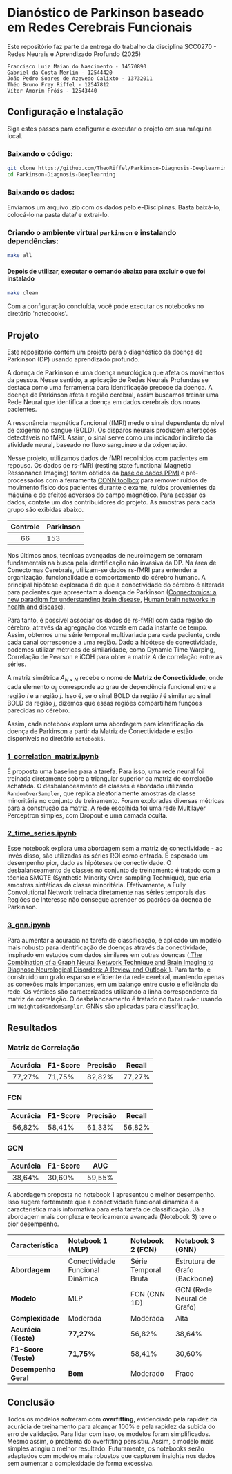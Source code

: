 # Dianóstico de Parkinson baseado em Redes Cerebrais Funcionais

Este repositório faz parte da entrega do trabalho da disciplina SCC0270 - Redes Neurais e Aprendizado Profundo (2025)

    Francisco Luiz Maian do Nascimento - 14570890
    Gabriel da Costa Merlin - 12544420
    João Pedro Soares de Azevedo Calixto - 13732011
    Théo Bruno Frey Riffel - 12547812
    Vítor Amorim Fróis - 12543440

## Configuração e Instalação

Siga estes passos para configurar e executar o projeto em sua máquina local.

### Baixando o código:
``` bash
git clone https://github.com/TheoRiffel/Parkinson-Diagnosis-Deeplearning.git
cd Parkinson-Diagnosis-Deeplearning
```
### Baixando os dados:
Enviamos um arquivo .zip com os dados pelo e-Disciplinas. Basta baixá-lo, colocá-lo na pasta data/ e extraí-lo.

### Criando o ambiente virtual `parkinson` e instalando dependências:
``` bash
make all
```

#### Depois de utilizar, executar o comando abaixo para excluir o que foi instalado
``` bash
make clean
```

Com a configuração concluída, você pode executar os notebooks no diretório 'notebooks'.

## Projeto

Este repositório contém um projeto para o diagnóstico da doença de Parkinson (DP) usando aprendizado profundo.

A doença de Parkinson é uma doença neurológica que afeta os movimentos da pessoa. Nesse sentido, a aplicação de Redes Neurais Profundas se destaca como uma ferramenta para identificação precoce da doença. A doença de Parkinson afeta a região cerebral, assim buscamos treinar uma Rede Neural que identifica a doença em dados cerebrais dos novos pacientes.

A ressonância magnética funcional (fMRI) mede o sinal dependente do nível de oxigênio no sangue (BOLD). Os disparos neurais produzem alterações detectáveis no fMRI. Assim, o sinal serve como um indicador indireto da atividade neural, baseado no fluxo sanguíneo e da oxigenação.

Nesse projeto, utilizamos dados de fMRI recolhidos com pacientes em repouso. Os dados de rs-fMRI (resting state functional Magnetic Ressonance Imaging) foram obtidos da [base de dados PPMI](https://www.ppmi-info.org/PPMI) e pré-processados com a ferramenta [CONN toolbox](https://web.conn-toolbox.org/) para remover ruídos de movimento físico dos pacientes durante o exame, ruídos provenientes da máquina e de efeitos adversos do campo magnético. Para acessar os dados, contate um dos contribuidores do projeto. As amostras para cada grupo são exibidas abaixo.

| Controle 	| Parkinson 	|
|:--------:	|-----------	|
| 66       	| 153       	|

Nos últimos anos, técnicas avançadas de neuroimagem se tornaram fundamentais na busca pela identificação não invasiva da DP. Na área de Conectomas Cerebrais, utilizam-se dados rs-fMRI para entender a organização, funcionalidade e comportamento do cérebro humano. A principal hipótese explorada é de que a conectividade do cérebro é alterada para pacientes que apresentam a doença de Parkinson ([Connectomics: a new paradigm for understanding brain disease](https://pubmed.ncbi.nlm.nih.gov/24726580/), [Human brain networks in health and disease](https://pubmed.ncbi.nlm.nih.gov/19494774/)).

Para tanto, é possível associar os dados de rs-fMRI com cada região do cérebro, através da agregação dos voxels em cada instante de tempo. Assim, obtemos uma série temporal multivariada para cada paciente, onde cada canal corresponde a uma região. Dado a hipótese de conectividade, podemos utilizar métricas de similaridade, como Dynamic Time Warping, Correlação de Pearson e iCOH para obter a matriz $A$ de correlação entre as séries. 

A matriz simétrica $A_{N \times N}$ recebe o nome de **Matriz de Conectividade**, onde cada elemento $a_{ij}$ corresponde ao grau de dependência funcional entre a região $i$ e a região $j$. Isso é, se o sinal BOLD da região $i$ é similar ao sinal BOLD da região $j$, dizemos que essas regiões compartilham funções parecidas no cérebro. 

Assim, cada notebook explora uma abordagem para identificação da doença de Parkinson a partir da Matriz de Conectividade e estão disponíveis no diretório `notebooks`.

### [1_correlation_matrix.ipynb](notebooks/1_correlation_matrix.ipynb)
É proposta uma baseline para a tarefa. Para isso, uma rede neural foi treinada diretamente sobre a triangular superior da matriz de correlação achatada. O desbalanceamento de classes é abordado utilizando `RandomOverSampler`, que replica aleatoriamente amostras da classe minoritária no conjunto de treinamento. Foram exploradas diversas métricas para a construção da matriz. A rede escolhida foi uma rede Multilayer Perceptron simples, com Dropout e uma camada oculta.

### [2_time_series.ipynb](notebooks/2_time_series.ipynb)
Esse notebook explora uma abordagem sem a matriz de conectividade - ao invés disso, são utilizadas as séries ROI como entrada. É esperado um desempenho pior, dado as hipóteses de conectividade. O desbalanceamento de classes no conjunto de treinamento é tratado com a técnica SMOTE (Synthetic Minority Over-sampling Technique), que cria amostras sintéticas da classe minoritária.
Efetivamente, a Fully Convolutional Network treinada diretamente nas séries temporais das Regiões de Interesse não consegue aprender os padrões da doença de Parkinson.

### [3_gnn.ipynb](notebooks/3_gnn.ipynb)
Para aumentar a acurácia na tarefa de classificação, é aplicado um modelo mais robusto para identificação de doenças através da conectividade, inspirado em estudos com dados similares em outras doenças ([ The Combination of a Graph Neural Network Technique and Brain Imaging to Diagnose Neurological Disorders: A Review and Outlook ](https://pubmed.ncbi.nlm.nih.gov/37891830/)). Para tanto, é construído um grafo esparso e eficiente da rede cerebral, mantendo apenas as conexões mais importantes, em um balanço entre custo e eficiência da rede. Os vértices são caracterizados utilizando a linha correspondente da matriz de correlação. O desbalanceamento é tratado no `DataLoader` usando um `WeightedRandomSampler`. GNNs são aplicadas para classificação. 

## Resultados
### Matriz de Correlação
| Acurácia | F1-Score | Precisão | Recall |
|:--------:|----------|----------|--------|
| 77,27%   | 71,75%   | 82,82%   | 77,27% |

### FCN
| Acurácia | F1-Score | Precisão | Recall |
|:--------:|----------|----------|--------|
| 56,82%   | 58,41%   | 61,33%   | 56,82% |

### GCN
| Acurácia | F1-Score | AUC    |
|:--------:|----------|--------|
| 38,64%   | 30,60%   | 59,55% |

A abordagem proposta no notebook 1 apresentou o melhor desempenho. Isso sugere fortemente que a conectividade funcional dinâmica é a característica mais informativa para esta tarefa de classificação. Já a abordagem mais complexa e teoricamente avançada (Notebook 3) teve o pior desempenho.

| Característica | Notebook 1 (MLP) | Notebook 2 (FCN) | Notebook 3 (GNN) |
| :--- | :--- | :--- | :--- |
| **Abordagem** | Conectividade Funcional Dinâmica | Série Temporal Bruta | Estrutura de Grafo (Backbone) |
| **Modelo** | MLP | FCN (CNN 1D) | GCN (Rede Neural de Grafo) |
| **Complexidade** | Moderada | Moderada | Alta |
| **Acurácia (Teste)** | **77,27%** | 56,82% | 38,64% |
| **F1-Score (Teste)** | **71,75%** | 58,41% | 30,60% |
| **Desempenho Geral** | **Bom** | Moderado | Fraco |

## Conclusão
Todos os modelos sofreram com **overfitting**, evidenciado pela rapidez da acurácia de treinamento para alcançar 100% e pela rapidez da subida do erro de validação. Para lidar com isso, os modelos foram simplificados. Mesmo assim, o problema do overfitting persistiu. Assim, o modelo mais simples atingiu o melhor resultado. Futuramente, os notebooks serão adaptados com modelos mais robustos que capturem insights nos dados sem aumentar a complexidade de forma excessiva.

